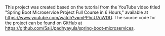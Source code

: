 This project was created based on the tutorial from the YouTube video titled "Spring Boot Microservice Project Full Course in 6 Hours," available at https://www.youtube.com/watch?v=mPPhcU7oWDU. 
The source code for the project can be found on GitHub at https://github.com/SaiUpadhyayula/spring-boot-microservices.
